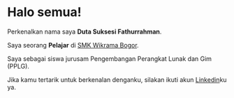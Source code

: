 # Halo semua! 

Perkenalkan nama saya **Duta Suksesi Fathurrahman**.<br>

Saya seorang **Pelajar** di [SMK Wikrama Bogor](https://www.linkedin.com/school/smkwikramabogor/posts/?feedView=all).<br>

Saya sebagai siswa jurusam Pengembangan Perangkat Lunak dan Gim (PPLG).<br>

<!-- Saya juga memiliki gelar Google Associate Android Developer sejak 2019.<br> -->

Jika kamu tertarik untuk berkenalan denganku, silakan ikuti akun [Linkedin](https://www.linkedin.com/in/duta-suksesi-fathurrahman-7a61962b5/)ku ya.

<!--
**DutaUtes/DutaUtes** is a ✨ _special_ ✨ repository because its `README.md` (this file) appears on your GitHub profile.

Here are some ideas to get you started:

- 🔭 I’m currently working on ...
- 🌱 I’m currently learning ...
- 👯 I’m looking to collaborate on ...
- 🤔 I’m looking for help with ...
- 💬 Ask me about ...
- 📫 How to reach me: ...
- 😄 Pronouns: ...
- ⚡ Fun fact: ...
-->
